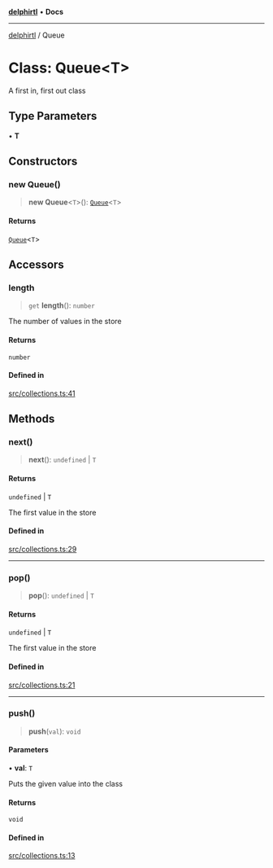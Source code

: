 [**delphirtl**](../README.md) • **Docs**

***

[delphirtl](../globals.md) / Queue

# Class: Queue\<T\>

A first in, first out class

## Type Parameters

• **T**

## Constructors

### new Queue()

> **new Queue**\<`T`\>(): [`Queue`](Queue.md)\<`T`\>

#### Returns

[`Queue`](Queue.md)\<`T`\>

## Accessors

### length

> `get` **length**(): `number`

The number of values in the store

#### Returns

`number`

#### Defined in

[src/collections.ts:41](https://github.com/chuacw/delphirtl/blob/ee346b6bac1024b6b648d44d9c6cf692e10f6983/src/collections.ts#L41)

## Methods

### next()

> **next**(): `undefined` \| `T`

#### Returns

`undefined` \| `T`

The first value in the store

#### Defined in

[src/collections.ts:29](https://github.com/chuacw/delphirtl/blob/ee346b6bac1024b6b648d44d9c6cf692e10f6983/src/collections.ts#L29)

***

### pop()

> **pop**(): `undefined` \| `T`

#### Returns

`undefined` \| `T`

The first value in the store

#### Defined in

[src/collections.ts:21](https://github.com/chuacw/delphirtl/blob/ee346b6bac1024b6b648d44d9c6cf692e10f6983/src/collections.ts#L21)

***

### push()

> **push**(`val`): `void`

#### Parameters

• **val**: `T`

Puts the given value into the class

#### Returns

`void`

#### Defined in

[src/collections.ts:13](https://github.com/chuacw/delphirtl/blob/ee346b6bac1024b6b648d44d9c6cf692e10f6983/src/collections.ts#L13)
